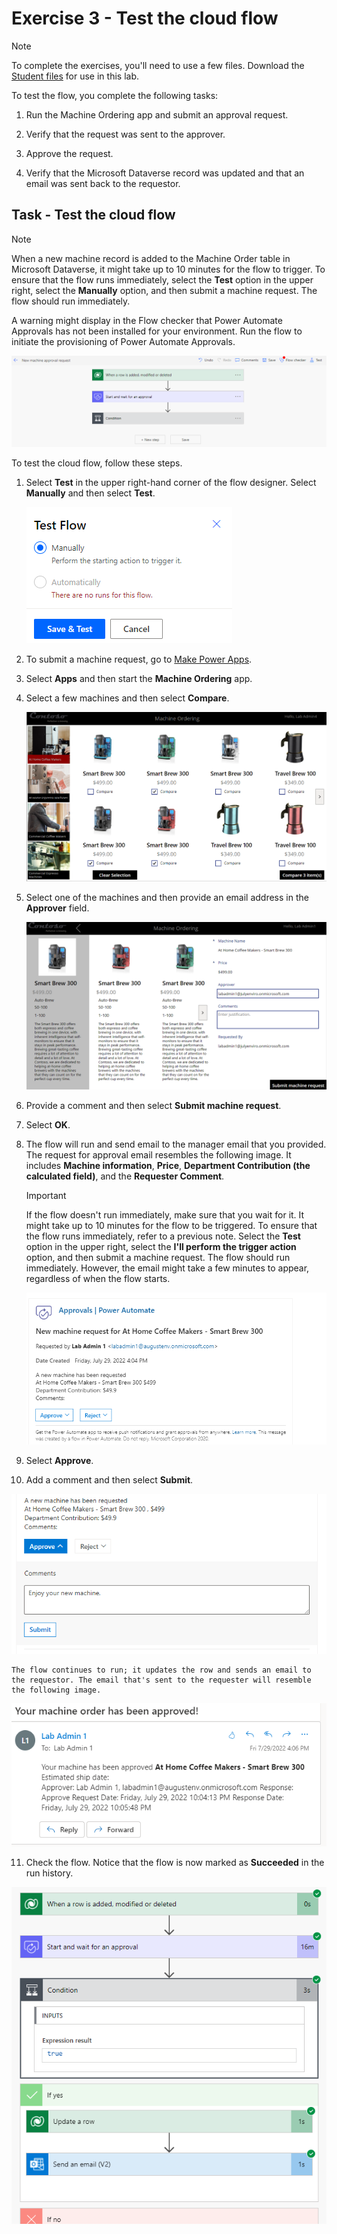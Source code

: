 
Exercise 3 - Test the cloud flow
==============================

Note

To complete the exercises, you'll need to use a few files. Download the [Student files](https://github.com/MicrosoftDocs/mslearn-developer-tools-power-platform/raw/master/in-a-day/AIAD/AppinADayStudentFiles.zip) for use in this lab.

To test the flow, you complete the following tasks:

1.  Run the Machine Ordering app and submit an approval request.
    
2.  Verify that the request was sent to the approver.
    
3.  Approve the request.
    
4.  Verify that the Microsoft Dataverse record was updated and that an email was sent back to the requestor.
    

Task - Test the cloud flow
--------------------------

Note

When a new machine record is added to the Machine Order table in Microsoft Dataverse, it might take up to 10 minutes for the flow to trigger. To ensure that the flow runs immediately, select the **Test** option in the upper right, select the **Manually** option, and then submit a machine request. The flow should run immediately.

A warning might display in the Flow checker that Power Automate Approvals has not been installed for your environment. Run the flow to initiate the provisioning of Power Automate Approvals.

[![Screenshot of the test flow.](media/test.png)](media/test.png#lightbox)

To test the cloud flow, follow these steps.

1.  Select **Test** in the upper right-hand corner of the flow designer. Select **Manually** and then select **Test**.
    
    ![Screenshot of the Manually option selected and the Save and Test button.](media/manual.png)
    
2.  To submit a machine request, go to [Make Power Apps](http://make.powerapps.com/?azure-portal=true).
    
3.  Select **Apps** and then start the **Machine Ordering** app.
    
4.  Select a few machines and then select **Compare**.
    
    [![Screenshot with an arrow pointing to the Compare 3 items button.](media/canvas2.png)](media/canvas2.png#lightbox)
    
5.  Select one of the machines and then provide an email address in the **Approver** field.
    
    [![Screenshot with one of the machines selected and an email provided for Approver.](media/approver3.png)](media/approver3.png#lightbox)
    
6.  Provide a comment and then select **Submit machine request**.
    
7.  Select **OK**.
    
8.  The flow will run and send email to the manager email that you provided. The request for approval email resembles the following image. It includes **Machine information**, **Price**, **Department Contribution (the calculated field)**, and the **Requester Comment**.
    
    Important
    
    If the flow doesn't run immediately, make sure that you wait for it. It might take up to 10 minutes for the flow to be triggered. To ensure that the flow runs immediately, refer to a previous note. Select the **Test** option in the upper right, select the **I'll perform the trigger action** option, and then submit a machine request. The flow should run immediately. However, the email might take a few minutes to appear, regardless of when the flow starts.
    
    ![Screenshot of the Approvals window.](media/approvals.png)
    
9.  Select **Approve**.
    
10.  Add a comment and then select **Submit**.
    
![Screenshot of a comment added to the Comments field that says Enjoy your new machine.](media/comment2.png)
    
    The flow continues to run; it updates the row and sends an email to the requestor. The email that's sent to the requester will resemble the following image.
    
![Screenshot of the email that's sent to the requestor.](media/email-sent.png)
    
11.  Check the flow. Notice that the flow is now marked as **Succeeded** in the run history.
    
![Screenshot of the flow now marked as succeeded with each step showing a check mark in the right corner.](media/succeeded.png)
